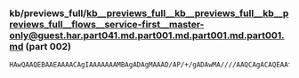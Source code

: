 ### kb/previews_full/kb__previews_full__kb__previews_full__kb__previews_full__flows__service-first__master-only@guest.har.part041.md.part001.md.part001.md.part001.md (part 002)

```md
HAwQAAQEBAAEAAAACAgIAAAAAAAMBAgADAgMAAAD/AP/+/gADAwMA////AAQCAgACAQEAAf8AAAIBAQABAQAA/f39AAEBAQACAgIAAQAAAAEAAQACAgIAAQABAP3//wAAAAEA/QD+AP8AAQD9AP8AAAIBA
```

```
